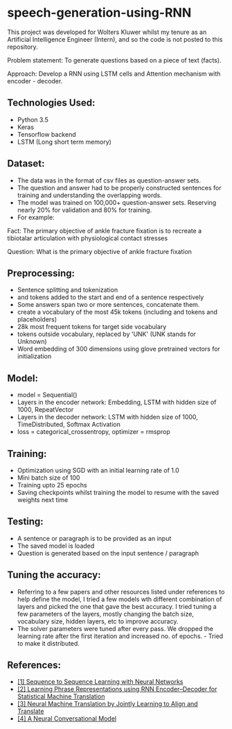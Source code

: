 # speech-generation-using-RNN
This project was developed for Wolters Kluwer whilst my tenure as an Artificial Intelligence Engineer (Intern), and so the code is not posted to this repository.

Problem statement: To generate questions based on a piece of text (facts).

Approach: Develop a RNN using LSTM cells and Attention mechanism with encoder - decoder.

Technologies Used:
-----------------
- Python 3.5
- Keras
- Tensorflow backend
- LSTM (Long short term memory)

Dataset:
--------
- The data was in the format of csv files as question-answer sets.
- The question and answer had to be properly constructed sentences for training and understanding the overlapping words.
- The model was trained on 100,000+ question-answer sets. Reserving nearly 20% for validation and 80% for training.
- For example:

Fact: The primary objective of ankle fracture fixation is to recreate a tibiotalar articulation with physiological contact stresses
 
Question: What is the primary objective of ankle fracture fixation


Preprocessing:
-------------
- Sentence splitting and tokenization
- <SOS> and <EOS> tokens added to the start and end of a sentence respectively
- Some answers span two or more sentences, concatenate them.
- create a vocabulary of the most 45k tokens (including <SOS> and <EOS> tokens and placeholders)
- 28k most frequent tokens for target side vocabulary
- tokens outside vocabulary, replaced by 'UNK' (UNK stands for Unknown)
- Word embedding of 300 dimensions using glove pretrained vectors for initialization
 
 
Model:
-----
- model = Sequential()
- Layers in the encoder network: Embedding, LSTM with hidden size of 1000, RepeatVector
- Layers in the decoder network: LSTM with hidden size of 1000, TimeDistributed, Softmax Activation
- loss = categorical_crossentropy, optimizer = rmsprop


Training:
--------
- Optimization using SGD with an initial learning rate of 1.0
- Mini batch size of 100
- Training upto 25 epochs
- Saving checkpoints whilst training the model to resume with the saved weights next time

Testing:
-------
- A sentence or paragraph is to be provided as an input
- The saved model is loaded
- Question is generated based on the input sentence / paragraph

Tuning the accuracy:
-------------------
- Referring to a few papers and other resources listed under references to help define the model, I tried a few models wth different combination of layers and picked the one that gave the best accuracy. I tried tuning a few parameters of the layers, mostly changing the batch size, vocabulary size, hidden layers, etc to improve accuracy.
- The solver parameters were tuned after every pass. We dropped the learning rate after the first iteration and increased no. of epochs. - Tried to make it distributed.

References:
----------
* [ [1] Sequence to Sequence Learning with Neural Networks](http://papers.nips.cc/paper/5346-sequence-to-sequence-learning-with-neural-networks.pdf)
* [ [2] Learning Phrase Representations using RNN Encoder–Decoder for Statistical Machine Translation](http://arxiv.org/pdf/1406.1078.pdf)
* [ [3] Neural Machine Translation by Jointly Learning to Align and Translate](http://arxiv.org/pdf/1409.0473v6.pdf)
* [ [4] A Neural Conversational Model](http://arxiv.org/pdf/1506.05869v1.pdf)

